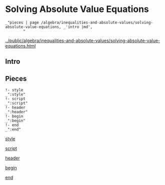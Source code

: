 # Solving Absolute Value Equations

    _"pieces | page /algebra/inequalities-and-absolute-values/solving-absolute-value-equations, _'intro |md',
            "

[../public/algebra/inequalities-and-absolute-values/solving-absolute-value-equations.html](# "save:")


## Intro

## Pieces

    !- style
    _":style"
    !- script
    _":script"
    !- header
    _":header"
    !- begin
    _":begin"
    !- end
    _":end"

[style]() 

[script]()

[header]()

[begin]()

[end]()

